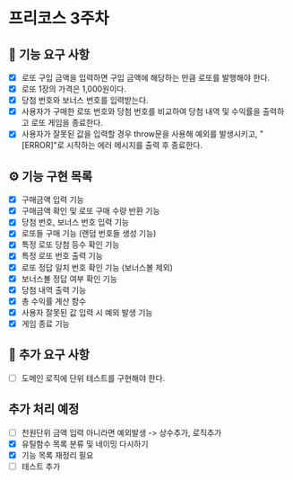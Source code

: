 # 프리코스 3주차

## 🚀 기능 요구 사항

- [x] 로또 구입 금액을 입력하면 구입 금액에 해당하는 만큼 로또를 발행해야 한다.
- [x] 로또 1장의 가격은 1,000원이다.
- [x] 당첨 번호와 보너스 번호를 입력받는다.
- [x] 사용자가 구매한 로또 번호와 당첨 번호를 비교하여 당첨 내역 및 수익률을 출력하고 로또 게임을 종료한다.
- [x] 사용자가 잘못된 값을 입력할 경우 throw문을 사용해 예외를 발생시키고, "[ERROR]"로 시작하는 에러 메시지를 출력 후 종료한다.

## ⚙️ 기능 구현 목록

- [x] 구매금액 입력 기능
- [x] 구매금액 확인 및 로또 구매 수량 반환 기능
- [x] 당첨 번호, 보너스 번호 입력 기능
- [x] 로또들 구매 기능 (랜덤 번호들 생성 기능)
- [x] 특정 로또 당첨 등수 확인 기능
- [x] 특정 로또 번호 출력 기능
- [x] 로또 정답 일치 번호 확인 기능 (보너스볼 제외)
- [x] 보너스볼 정답 여부 확인 기능
- [x] 당첨 내역 출력 기능
- [x] 총 수익률 계산 함수
- [x] 사용자 잘못된 값 입력 시 예외 발생 기능
- [x] 게임 종료 기능

## 🤖 추가 요구 사항

- [ ] 도메인 로직에 단위 테스트를 구현해야 한다.

## 추가 처리 예정

- [ ] 천원단위 금액 입력 아니라면 예외발생 -> 상수추가, 로직추가
- [x] 유틸함수 목록 분류 및 네이밍 다시하기
- [x] 기능 목록 재정리 필요
- [ ] 테스트 추가
